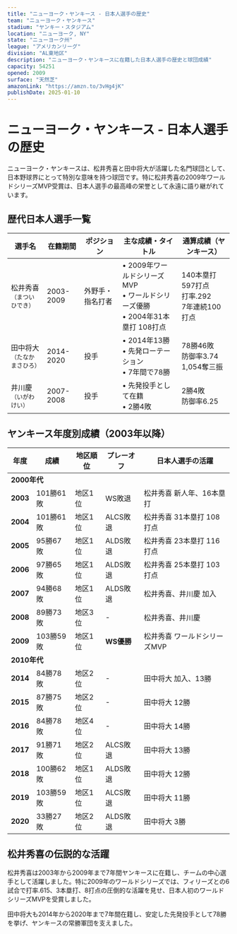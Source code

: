 ```yaml
---
title: "ニューヨーク・ヤンキース - 日本人選手の歴史"
team: "ニューヨーク・ヤンキース"
stadium: "ヤンキー・スタジアム"
location: "ニューヨーク, NY"
state: "ニューヨーク州"
league: "アメリカンリーグ"
division: "AL東地区"
description: "ニューヨーク・ヤンキースに在籍した日本人選手の歴史と球団成績"
capacity: 54251
opened: 2009
surface: "天然芝"
amazonLink: "https://amzn.to/3vHg4jK"
publishDate: 2025-01-10
---
```


# ニューヨーク・ヤンキース - 日本人選手の歴史

ニューヨーク・ヤンキースは、松井秀喜と田中将大が活躍した名門球団として、日本野球界にとって特別な意味を持つ球団です。特に松井秀喜の2009年ワールドシリーズMVP受賞は、日本人選手の最高峰の栄誉として永遠に語り継がれています。

## 歴代日本人選手一覧

<div class="players-table-container">
  <table class="players-table">
    <thead>
      <tr>
        <th>選手名</th>
        <th>在籍期間</th>
        <th>ポジション</th>
        <th>主な成績・タイトル</th>
        <th>通算成績（ヤンキース）</th>
      </tr>
    </thead>
    <tbody>
      <tr class="player-row highlight">
        <td class="player-name">松井秀喜<br><small>（まつい ひでき）</small></td>
        <td>2003-2009</td>
        <td>外野手・指名打者</td>
        <td>
          • 2009年ワールドシリーズMVP<br>
          • ワールドシリーズ優勝<br>
          • 2004年31本塁打 108打点
        </td>
        <td>140本塁打 597打点<br>打率.292<br>7年連続100打点</td>
      </tr>
      <tr class="player-row">
        <td class="player-name">田中将大<br><small>（たなか まさひろ）</small></td>
        <td>2014-2020</td>
        <td>投手</td>
        <td>
          • 2014年13勝<br>
          • 先発ローテーション<br>
          • 7年間で78勝
        </td>
        <td>78勝46敗<br>防御率3.74<br>1,054奪三振</td>
      </tr>
      <tr class="player-row">
        <td class="player-name">井川慶<br><small>（いがわ けい）</small></td>
        <td>2007-2008</td>
        <td>投手</td>
        <td>
          • 先発投手として在籍<br>
          • 2勝4敗
        </td>
        <td>2勝4敗<br>防御率6.25</td>
      </tr>
    </tbody>
  </table>
</div>

## ヤンキース年度別成績（2003年以降）

<div class="records-table-container">
  <table class="records-table">
    <thead>
      <tr>
        <th>年度</th>
        <th>成績</th>
        <th>地区順位</th>
        <th>プレーオフ</th>
        <th>日本人選手の活躍</th>
      </tr>
    </thead>
    <tbody>
      <tr class="decade-header">
        <td colspan="5"><strong>2000年代</strong></td>
      </tr>
      <tr class="record-row playoff">
        <td><strong>2003</strong></td>
        <td>101勝61敗</td>
        <td>地区1位</td>
        <td>WS敗退</td>
        <td>松井秀喜 新人年、16本塁打</td>
      </tr>
      <tr class="record-row playoff">
        <td><strong>2004</strong></td>
        <td>101勝61敗</td>
        <td>地区1位</td>
        <td>ALCS敗退</td>
        <td>松井秀喜 31本塁打 108打点</td>
      </tr>
      <tr class="record-row playoff">
        <td><strong>2005</strong></td>
        <td>95勝67敗</td>
        <td>地区1位</td>
        <td>ALDS敗退</td>
        <td>松井秀喜 23本塁打 116打点</td>
      </tr>
      <tr class="record-row playoff">
        <td><strong>2006</strong></td>
        <td>97勝65敗</td>
        <td>地区1位</td>
        <td>ALDS敗退</td>
        <td>松井秀喜 25本塁打 103打点</td>
      </tr>
      <tr class="record-row playoff">
        <td><strong>2007</strong></td>
        <td>94勝68敗</td>
        <td>地区1位</td>
        <td>ALDS敗退</td>
        <td>松井秀喜、井川慶 加入</td>
      </tr>
      <tr class="record-row">
        <td><strong>2008</strong></td>
        <td>89勝73敗</td>
        <td>地区3位</td>
        <td>-</td>
        <td>松井秀喜、井川慶</td>
      </tr>
      <tr class="record-row ws-champion">
        <td><strong>2009</strong></td>
        <td>103勝59敗</td>
        <td>地区1位</td>
        <td><strong>WS優勝</strong></td>
        <td>松井秀喜 ワールドシリーズMVP</td>
      </tr>
      <tr class="decade-header">
        <td colspan="5"><strong>2010年代</strong></td>
      </tr>
      <tr class="record-row">
        <td><strong>2014</strong></td>
        <td>84勝78敗</td>
        <td>地区2位</td>
        <td>-</td>
        <td>田中将大 加入、13勝</td>
      </tr>
      <tr class="record-row">
        <td><strong>2015</strong></td>
        <td>87勝75敗</td>
        <td>地区2位</td>
        <td>-</td>
        <td>田中将大 12勝</td>
      </tr>
      <tr class="record-row">
        <td><strong>2016</strong></td>
        <td>84勝78敗</td>
        <td>地区4位</td>
        <td>-</td>
        <td>田中将大 14勝</td>
      </tr>
      <tr class="record-row playoff">
        <td><strong>2017</strong></td>
        <td>91勝71敗</td>
        <td>地区2位</td>
        <td>ALCS敗退</td>
        <td>田中将大 13勝</td>
      </tr>
      <tr class="record-row playoff">
        <td><strong>2018</strong></td>
        <td>100勝62敗</td>
        <td>地区1位</td>
        <td>ALDS敗退</td>
        <td>田中将大 12勝</td>
      </tr>
      <tr class="record-row playoff">
        <td><strong>2019</strong></td>
        <td>103勝59敗</td>
        <td>地区1位</td>
        <td>ALCS敗退</td>
        <td>田中将大 11勝</td>
      </tr>
      <tr class="record-row playoff">
        <td><strong>2020</strong></td>
        <td>33勝27敗</td>
        <td>地区2位</td>
        <td>ALDS敗退</td>
        <td>田中将大 3勝</td>
      </tr>
    </tbody>
  </table>
</div>

## 松井秀喜の伝説的な活躍

松井秀喜は2003年から2009年まで7年間ヤンキースに在籍し、チームの中心選手として活躍しました。特に2009年のワールドシリーズでは、フィリーズとの6試合で打率.615、3本塁打、8打点の圧倒的な活躍を見せ、日本人初のワールドシリーズMVPを受賞しました。

田中将大も2014年から2020年まで7年間在籍し、安定した先発投手として78勝を挙げ、ヤンキースの常勝軍団を支えました。
